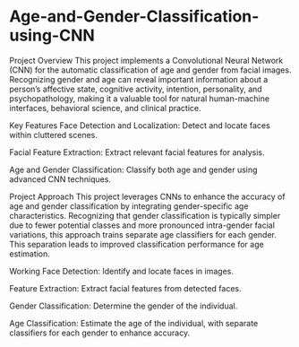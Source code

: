# Age-and-Gender-Classification-using-CNN
Project Overview
This project implements a Convolutional Neural Network (CNN) for the automatic classification of age and gender from facial images. Recognizing gender and age can reveal important information about a person’s affective state, cognitive activity, intention, personality, and psychopathology, making it a valuable tool for natural human-machine interfaces, behavioral science, and clinical practice.

Key Features
Face Detection and Localization: Detect and locate faces within cluttered scenes.

Facial Feature Extraction: Extract relevant facial features for analysis.

Age and Gender Classification: Classify both age and gender using advanced CNN techniques.

Project Approach
This project leverages CNNs to enhance the accuracy of age and gender classification by integrating gender-specific age characteristics. Recognizing that gender classification is typically simpler due to fewer potential classes and more pronounced intra-gender facial variations, this approach trains separate age classifiers for each gender. This separation leads to improved classification performance for age estimation.

Working
Face Detection: Identify and locate faces in images.

Feature Extraction: Extract facial features from detected faces.

Gender Classification: Determine the gender of the individual.

Age Classification: Estimate the age of the individual, with separate classifiers for each gender to enhance accuracy.

